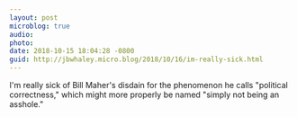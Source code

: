 ```yaml
---
layout: post
microblog: true
audio: 
photo: 
date: 2018-10-15 18:04:28 -0800
guid: http://jbwhaley.micro.blog/2018/10/16/im-really-sick.html
---
```

I'm really sick of Bill Maher's disdain for the phenomenon he calls "political correctness," which might more properly be named "simply not being an asshole."
